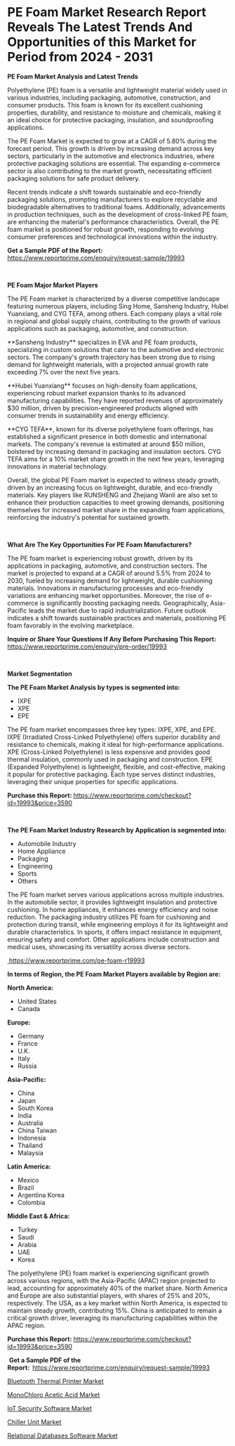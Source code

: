 <p><h1>PE Foam Market Research Report Reveals The Latest Trends And Opportunities of this Market for Period from 2024 - 2031</h1></p><p><strong>PE Foam Market Analysis and Latest Trends</strong></p>
<p><p>Polyethylene (PE) foam is a versatile and lightweight material widely used in various industries, including packaging, automotive, construction, and consumer products. This foam is known for its excellent cushioning properties, durability, and resistance to moisture and chemicals, making it an ideal choice for protective packaging, insulation, and soundproofing applications.</p><p>The PE Foam Market is expected to grow at a CAGR of 5.80% during the forecast period. This growth is driven by increasing demand across key sectors, particularly in the automotive and electronics industries, where protective packaging solutions are essential. The expanding e-commerce sector is also contributing to the market growth, necessitating efficient packaging solutions for safe product delivery.</p><p>Recent trends indicate a shift towards sustainable and eco-friendly packaging solutions, prompting manufacturers to explore recyclable and biodegradable alternatives to traditional foams. Additionally, advancements in production techniques, such as the development of cross-linked PE foam, are enhancing the material's performance characteristics. Overall, the PE foam market is positioned for robust growth, responding to evolving consumer preferences and technological innovations within the industry.</p></p>
<p><strong>Get a Sample PDF of the Report:&nbsp;</strong> <a href="https://www.reportprime.com/enquiry/request-sample/19993?utm_campaign=10&utm_medium=2&utm_source=Github&utm_content=ia&utm_term=24112024&utm_id=pe-foam">https://www.reportprime.com/enquiry/request-sample/19993</a></p>
<p>&nbsp;</p>
<p><strong>PE Foam Major Market Players</strong></p>
<p><p>The PE Foam market is characterized by a diverse competitive landscape featuring numerous players, including Sing Home, Sansheng Industry, Hubei Yuanxiang, and CYG TEFA, among others. Each company plays a vital role in regional and global supply chains, contributing to the growth of various applications such as packaging, automotive, and construction.</p><p>**Sansheng Industry** specializes in EVA and PE foam products, specializing in custom solutions that cater to the automotive and electronic sectors. The company's growth trajectory has been strong due to rising demand for lightweight materials, with a projected annual growth rate exceeding 7% over the next five years.</p><p>**Hubei Yuanxiang** focuses on high-density foam applications, experiencing robust market expansion thanks to its advanced manufacturing capabilities. They have reported revenues of approximately $30 million, driven by precision-engineered products aligned with consumer trends in sustainability and energy efficiency.</p><p>**CYG TEFA**, known for its diverse polyethylene foam offerings, has established a significant presence in both domestic and international markets. The company's revenue is estimated at around $50 million, bolstered by increasing demand in packaging and insulation sectors. CYG TEFA aims for a 10% market share growth in the next few years, leveraging innovations in material technology.</p><p>Overall, the global PE Foam market is expected to witness steady growth, driven by an increasing focus on lightweight, durable, and eco-friendly materials. Key players like RUNSHENG and Zhejiang Wanli are also set to enhance their production capacities to meet growing demands, positioning themselves for increased market share in the expanding foam applications, reinforcing the industry's potential for sustained growth.</p></p>
<p>&nbsp;</p>
<p><strong>What Are The Key Opportunities For PE Foam Manufacturers?</strong></p>
<p><p>The PE foam market is experiencing robust growth, driven by its applications in packaging, automotive, and construction sectors. The market is projected to expand at a CAGR of around 5.5% from 2024 to 2030, fueled by increasing demand for lightweight, durable cushioning materials. Innovations in manufacturing processes and eco-friendly variations are enhancing market opportunities. Moreover, the rise of e-commerce is significantly boosting packaging needs. Geographically, Asia-Pacific leads the market due to rapid industrialization. Future outlook indicates a shift towards sustainable practices and materials, positioning PE foam favorably in the evolving marketplace.</p></p>
<p><strong>Inquire or Share Your Questions If Any Before Purchasing This Report:</strong> <a href="https://www.reportprime.com/enquiry/pre-order/19993?utm_campaign=10&utm_medium=2&utm_source=Github&utm_content=ia&utm_term=24112024&utm_id=pe-foam">https://www.reportprime.com/enquiry/pre-order/19993</a></p>
<p>&nbsp;</p>
<p><strong>Market Segmentation</strong></p>
<p><strong>The PE Foam Market Analysis by types is segmented into:</strong></p>
<p><ul><li>IXPE</li><li>XPE</li><li>EPE</li></ul></p>
<p><p>The PE foam market encompasses three key types: IXPE, XPE, and EPE. IXPE (Irradiated Cross-Linked Polyethylene) offers superior durability and resistance to chemicals, making it ideal for high-performance applications. XPE (Cross-Linked Polyethylene) is less expensive and provides good thermal insulation, commonly used in packaging and construction. EPE (Expanded Polyethylene) is lightweight, flexible, and cost-effective, making it popular for protective packaging. Each type serves distinct industries, leveraging their unique properties for specific applications.</p></p>
<p><strong>Purchase this Report:&nbsp;</strong><a href="https://www.reportprime.com/checkout?id=19993&price=3590&utm_campaign=10&utm_medium=2&utm_source=Github&utm_content=ia&utm_term=24112024&utm_id=pe-foam">https://www.reportprime.com/checkout?id=19993&price=3590</a></p>
<p>&nbsp;</p>
<p><strong>The PE Foam Market Industry Research by Application is segmented into:</strong></p>
<p><ul><li>Automobile Industry</li><li>Home Appliance</li><li>Packaging</li><li>Engineering</li><li>Sports</li><li>Others</li></ul></p>
<p><p>The PE foam market serves various applications across multiple industries. In the automobile sector, it provides lightweight insulation and protective cushioning. In home appliances, it enhances energy efficiency and noise reduction. The packaging industry utilizes PE foam for cushioning and protection during transit, while engineering employs it for its lightweight and durable characteristics. In sports, it offers impact resistance in equipment, ensuring safety and comfort. Other applications include construction and medical uses, showcasing its versatility across diverse sectors.</p></p>
<p><a href="https://www.reportprime.com/pe-foam-r19993?utm_campaign=10&utm_medium=2&utm_source=Github&utm_content=ia&utm_term=24112024&utm_id=pe-foam">&nbsp;https://www.reportprime.com/pe-foam-r19993</a></p>
<p><strong>In terms of Region, the PE Foam Market Players available by Region are:</strong></p>
<p>
    <p> <strong> North America: </strong>
        <ul>
            <li>United States</li>
            <li>Canada</li>
        </ul>
        </p> 
    <p> <strong> Europe: </strong>
        <ul>
            <li>Germany</li>
            <li>France</li>
            <li>U.K.</li>
            <li>Italy</li>
            <li>Russia</li>
        </ul>
        </p> 
    <p> <strong> Asia-Pacific: </strong>
        <ul>
            <li>China</li>
            <li>Japan</li>
            <li>South Korea</li>
            <li>India</li>
            <li>Australia</li>
            <li>China Taiwan</li>
            <li>Indonesia</li>
            <li>Thailand</li>
            <li>Malaysia</li>
        </ul>
        </p> 
    <p> <strong> Latin America: </strong>
        <ul>
            <li>Mexico</li>
            <li>Brazil</li>
            <li>Argentina Korea</li>
            <li>Colombia</li>
        </ul>
        </p> 
    <p> <strong> Middle East & Africa: </strong>
        <ul>
            <li>Turkey</li>
            <li>Saudi</li>
            <li>Arabia</li>
            <li>UAE</li>
            <li>Korea</li>
        </ul>
    </p>
    </p>
<p><p>The polyethylene (PE) foam market is experiencing significant growth across various regions, with the Asia-Pacific (APAC) region projected to lead, accounting for approximately 40% of the market share. North America and Europe are also substantial players, with shares of 25% and 20%, respectively. The USA, as a key market within North America, is expected to maintain steady growth, contributing 15%. China is anticipated to remain a critical growth driver, leveraging its manufacturing capabilities within the APAC region.</p></p>
<p><strong>Purchase this Report: </strong><a href="https://www.reportprime.com/checkout?id=19993&price=3590&utm_campaign=10&utm_medium=2&utm_source=Github&utm_content=ia&utm_term=24112024&utm_id=pe-foam">https://www.reportprime.com/checkout?id=19993&price=3590</a></p>
<p>&nbsp;<strong>Get a Sample PDF of the Report:&nbsp;&nbsp;</strong><a href="https://www.reportprime.com/enquiry/request-sample/19993?utm_campaign=10&utm_medium=2&utm_source=Github&utm_content=ia&utm_term=24112024&utm_id=pe-foam">https://www.reportprime.com/enquiry/request-sample/19993</a></p>
<p><strong></strong></p>
<p><p><a href="https://www.linkedin.com/pulse/bluetooth-thermal-printer-market-growth-segmentation-regional-6saie?utm_campaign=10&utm_medium=2&utm_source=Github&utm_content=ia&utm_term=24112024&utm_id=pe-foam">Bluetooth Thermal Printer Market</a></p><p><a href="https://github.com/mahnoor2003/Market-Research-Report-List-6/blob/main/monochloro-acetic-acid-market.md?utm_campaign=10&utm_medium=2&utm_source=Github&utm_content=ia&utm_term=24112024&utm_id=pe-foam">MonoChloro Acetic Acid Market</a></p><p><a href="https://issuu.com/reportprime-2/docs/iot-security-software-market-size-2_0b58a83f8d5683?utm_campaign=10&utm_medium=2&utm_source=Github&utm_content=ia&utm_term=24112024&utm_id=pe-foam">IoT Security Software Market</a></p><p><a href="https://github.com/BryceTownsendr/Market-Research-Report-List-7/blob/main/chiller-unit-market.md?utm_campaign=10&utm_medium=2&utm_source=Github&utm_content=ia&utm_term=24112024&utm_id=pe-foam">Chiller Unit Market</a></p><p><a href="https://issuu.com/reportprime-2/docs/relational-databases-software-marke_6c105045b75132?utm_campaign=10&utm_medium=2&utm_source=Github&utm_content=ia&utm_term=24112024&utm_id=pe-foam">Relational Databases Software Market</a></p></p>